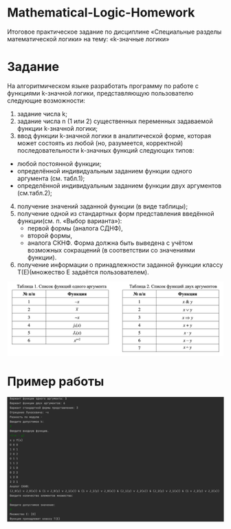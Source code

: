 # Mathematical-Logic-Homework
Итоговое практическое задание по дисциплине «Специальные разделы математической логики» на тему: «k-значные логики»

# Задание
На  алгоритмическом  языке  разработать  программу по работе с функциями k-значной логики, представляющую пользователю следующие возможности:
1. задание числа k;
2. задание числа n (1 или 2) существенных переменных задаваемой функции k-значной логики;
3. ввод  функции k-значной  логики  в  аналитической  форме,  которая  может  состоять  из  любой  (но, разумеется, корректной) последовательности k-значных функций следующих типов:
- любой постоянной функции;
- определённой индивидуальным заданием функции одного аргумента (см. табл.1);
- определённой индивидуальным заданием функции двух аргументов (см.табл.2);
4. получение значений заданной функции (в виде таблицы);
5. получение одной из стандартных форм представления введённой функции(см. п. «Выбор варианта»):
    - первой формы (аналога СДНФ),
    - второй формы,
    - аналога СКНФ.
Форма должна быть выведена с учётом возможных сокращений (в соответствии со значениями функции).
6. получение информации о принадлежности заданной функции классу T(E)(множество E задаётся пользователем).

![screenshot](/task.png?raw=true)

# Пример работы

![screenshot](/example.png?raw=true)

